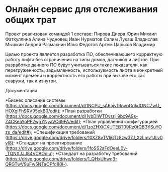 # Онлайн сервис для отслеживания общих трат 
Проект реализован командой 1 составе:
Пирова Диера
Юрин Михаил
Фаткуллина Алина
Чудновец Иван
Нурматов Салим
Лукаш Владислав
Мышкин Андрей
Размахнин Илья
Федотов Артем
Царьков Владимир


Целью проекта является разработка ПО, обеспечивающего корректную работу лифта без ограничения на типы домов, датчиков и лифтов. При разработке данного ПО будут учитываться такие показатели, как перегруженность, задымленность, используемость лифта в конкретный момент времени и корректность его работы при вызове его как снаружи, так и изнутри.

Документация

*Бизнес описание системы (https://docs.google.com/document/d/1NCPU_sA6ajv1RnvpGdkdONCZwU_HOXgIFhSRV95ekB0/edit);
*План разработки (https://docs.google.com/document/d/1vbDIWTOvsrj_9bx9A9s-Z4CKeaYoPF2wgYNyaVC69FA/edit);
*План управления конфигурацией (https://docs.google.com/document/d/1zoZHXiCXUTEBT09Rz0tQB3YSuYOzs_da/edit#);
*Спецификация требований (https://drive.google.com/drive/folders/10XZ8vTVIj6Tz8zw37J_XzLmv1JLv0vI8);
*Стандарт на проектирование (https://drive.google.com/drive/folders/1foSS2aFdOeeL0v-_TQNXJJJ84VCAOdiu);
*Стандарт на разработку требований (https://drive.google.com/drive/folders/1_QHxUhwq3-QRGTwV9uFw5NTaOPfd80l-).



